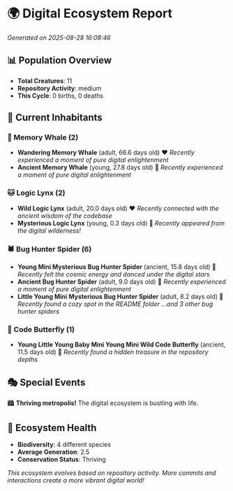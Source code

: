 # 🌍 Digital Ecosystem Report
*Generated on 2025-08-28 16:08:46*

## 📊 Population Overview
- **Total Creatures**: 11
- **Repository Activity**: medium
- **This Cycle**: 0 births, 0 deaths

## 👥 Current Inhabitants

### 🐋 Memory Whale (2)
- **Wandering Memory Whale** (adult, 66.6 days old) ❤️
  *Recently experienced a moment of pure digital enlightenment*
- **Ancient Memory Whale** (young, 27.8 days old) 💛
  *Recently experienced a moment of pure digital enlightenment*

### 🐱 Logic Lynx (2)
- **Wild Logic Lynx** (adult, 20.0 days old) ❤️
  *Recently connected with the ancient wisdom of the codebase*
- **Mysterious Logic Lynx** (young, 0.3 days old) 💚
  *Recently appeared from the digital wilderness!*

### 🕷️ Bug Hunter Spider (6)
- **Young Mini Mysterious Bug Hunter Spider** (ancient, 15.8 days old) 💛
  *Recently felt the cosmic energy and danced under the digital stars*
- **Ancient Bug Hunter Spider** (adult, 9.0 days old) 💚
  *Recently experienced a moment of pure digital enlightenment*
- **Little Young Mini Mysterious Bug Hunter Spider** (adult, 8.2 days old) 💚
  *Recently found a cozy spot in the README folder*
  *...and 3 other bug hunter spiders*

### 🦋 Code Butterfly (1)
- **Young Little Young Baby Mini Young Mini Wild Code Butterfly** (ancient, 11.5 days old) 💛
  *Recently found a hidden treasure in the repository depths*

## 🎭 Special Events

🏙️ **Thriving metropolis!** The digital ecosystem is bustling with life.

## 🔬 Ecosystem Health
- **Biodiversity**: 4 different species
- **Average Generation**: 2.5
- **Conservation Status**: Thriving

*This ecosystem evolves based on repository activity. More commits and interactions create a more vibrant digital world!*